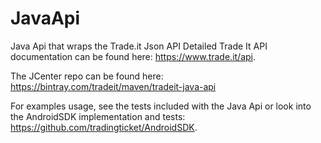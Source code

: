 # JavaApi

Java Api that wraps the Trade.it Json API
Detailed Trade It API documentation can be found here: https://www.trade.it/api.

The JCenter repo can be found here: https://bintray.com/tradeit/maven/tradeit-java-api

For examples usage, see the tests included with the Java Api or look into the AndroidSDK implementation and tests: https://github.com/tradingticket/AndroidSDK.

